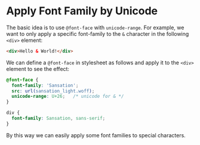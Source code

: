 # Apply Font Family by Unicode

The basic idea is to use `@font-face` with `unicode-range`. For example, we want to only apply a specific font-family to the `&` character in the following `<div>` element:

```html
<div>Hello & World!</div>
```

We can define a `@font-face` in stylesheet as follows and apply it to the `<div>` element to see the effect:

```css
@font-face {
  font-family: 'Sansation';
  src: url(sansation_light.woff);
  unicode-range: U+26;   /* unicode for & */
}

div {
  font-family: Sansation, sans-serif;
}
```

By this way we can easily apply some font families to special characters.
